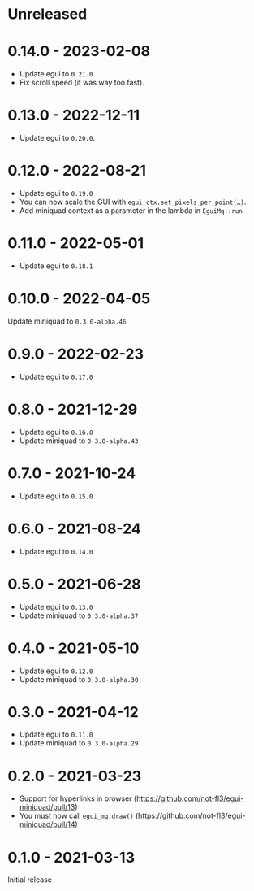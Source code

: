 # Unreleased

# 0.14.0 - 2023-02-08
* Update egui to `0.21.0`.
* Fix scroll speed (it was way too fast).

# 0.13.0 - 2022-12-11
* Update egui to `0.20.0`.

# 0.12.0 - 2022-08-21
* Update egui to `0.19.0`
* You can now scale the GUI with `egui_ctx.set_pixels_per_point(…)`.
* Add miniquad context as a parameter in the lambda in `EguiMq::run`

# 0.11.0 - 2022-05-01
* Update egui to `0.18.1`

# 0.10.0 - 2022-04-05
Update miniquad to `0.3.0-alpha.46`

# 0.9.0 - 2022-02-23
* Update egui to `0.17.0`

# 0.8.0 - 2021-12-29
* Update egui to `0.16.0`
* Update miniquad to `0.3.0-alpha.43`

# 0.7.0 - 2021-10-24
* Update egui to `0.15.0`

# 0.6.0 - 2021-08-24
* Update egui to `0.14.0`

# 0.5.0 - 2021-06-28
* Update egui to `0.13.0`
* Update miniquad to `0.3.0-alpha.37`

# 0.4.0 - 2021-05-10
* Update egui to `0.12.0`
* Update miniquad to `0.3.0-alpha.30`

# 0.3.0 - 2021-04-12
* Update egui to `0.11.0`
* Update miniquad to `0.3.0-alpha.29`

# 0.2.0 - 2021-03-23
* Support for hyperlinks in browser (<https://github.com/not-fl3/egui-miniquad/pull/13>)
* You must now call `egui_mq.draw()` (<https://github.com/not-fl3/egui-miniquad/pull/14>)

# 0.1.0 - 2021-03-13
Initial release
